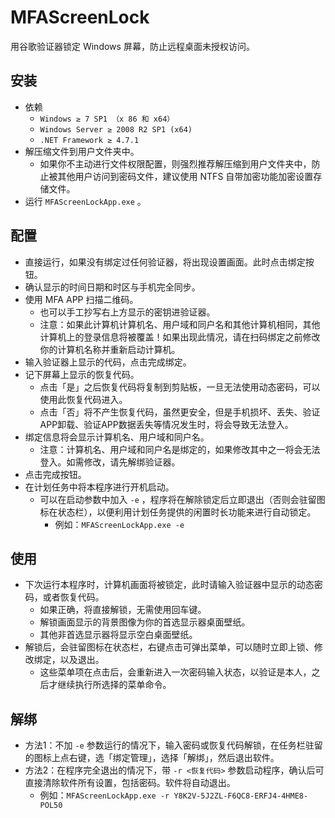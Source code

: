 # MFAScreenLock
用谷歌验证器锁定 Windows 屏幕，防止远程桌面未授权访问。

## 安装
- 依赖
  - `Windows ≥ 7 SP1 （x 86 和 x64）`
  - `Windows Server ≥ 2008 R2 SP1 (x64)`
  - `.NET Framework ≥ 4.7.1`
- 解压缩文件到用户文件夹中。
  - 如果你不主动进行文件权限配置，则强烈推荐解压缩到用户文件夹中，防止被其他用户访问到密码文件，建议使用 NTFS 自带加密功能加密设置存储文件。
- 运行 `MFAScreenLockApp.exe` 。

## 配置
- 直接运行，如果没有绑定过任何验证器，将出现设置画面。此时点击绑定按钮。
- 确认显示的时间日期和时区与手机完全同步。
- 使用 MFA APP 扫描二维码。
  - 也可以手工抄写右上方显示的密钥进验证器。
  - 注意：如果此计算机计算机名、用户域和同户名和其他计算机相同，其他计算机上的登录信息将被覆盖！如果出现此情况，请在扫码绑定之前修改你的计算机名称并重新启动计算机。
- 输入验证器上显示的代码，点击完成绑定。
- 记下屏幕上显示的恢复代码。
  - 点击「是」之后恢复代码将复制到剪贴板，一旦无法使用动态密码，可以使用此恢复代码进入。
  - 点击「否」将不产生恢复代码，虽然更安全，但是手机损坏、丢失、验证APP卸载、验证APP数据丢失等情况发生时，将会导致无法登入。
- 绑定信息将会显示计算机名、用户域和同户名。
  - 注意：计算机名、用户域和同户名是绑定的，如果修改其中之一将会无法登入。如需修改，请先解绑验证器。
- 点击完成按钮。
- 在计划任务中将本程序进行开机启动。 
  - 可以在启动参数中加入 `-e` ，程序将在解除锁定后立即退出（否则会驻留图标在状态栏），以便利用计划任务提供的闲置时长功能来进行自动锁定。
    - 例如：`MFAScreenLockApp.exe -e`

## 使用
- 下次运行本程序时，计算机画面将被锁定，此时请输入验证器中显示的动态密码，或者恢复代码。
  - 如果正确，将直接解锁，无需使用回车键。
  - 解锁画面显示的背景图像为你的首选显示器桌面壁纸。
  - 其他非首选显示器将显示空白桌面壁纸。
- 解锁后，会驻留图标在状态栏，右键点击可弹出菜单，可以随时立即上锁、修改绑定，以及退出。
  - 这些菜单项在点击后，会重新进入一次密码输入状态，以验证是本人，之后才继续执行所选择的菜单命令。

## 解绑
- 方法1：不加 `-e` 参数运行的情况下，输入密码或恢复代码解锁，在任务栏驻留的图标上点右键，选「绑定管理」，选择「解绑」，然后退出软件。
- 方法2：在程序完全退出的情况下，带 `-r <恢复代码>` 参数启动程序，确认后可直接清除软件所有设置，包括密码。软件将自动退出。
  - 例如：`MFAScreenLockApp.exe -r Y8K2V-5J2ZL-F6QC8-ERFJ4-4HME8-POL50`
